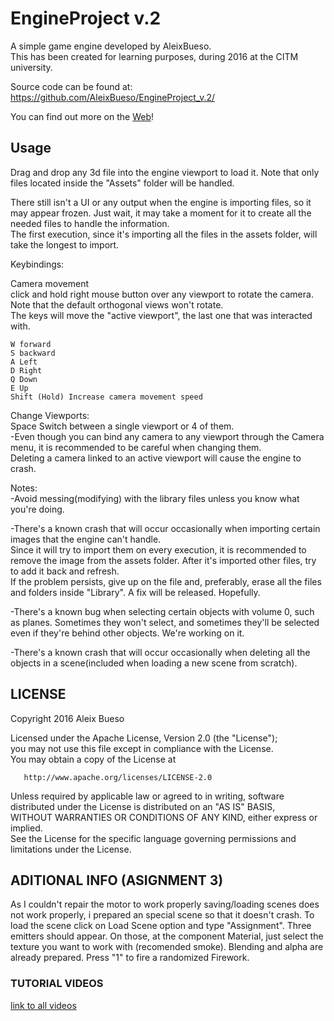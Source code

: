 
# EngineProject v.2

A simple game engine developed by AleixBueso.     
This has been created for learning purposes, during 2016 at the CITM university.   

Source code can be found at:        
https://github.com/AleixBueso/EngineProject_v.2/

You can find out more on the [Web](https://aleixbueso.github.io/EngineProject_v.2/)!

## Usage

Drag and drop any 3d file into the engine viewport to load it. Note that only files located inside the "Assets" folder will be handled.


There still isn't a UI or any output when the engine is importing files, so it may appear frozen. Just wait, it may take a moment
for it to create all the needed files to handle the information.  
The first execution, since it's importing all the files in the assets folder, will take the longest to import.  



Keybindings:  

Camera movement  
	click and hold right mouse button over any viewport to rotate the camera.  
	Note that the default orthogonal views won't rotate.  
	The keys will move the "active viewport", the last one that was interacted with.  

	W forward  
	S backward  
	A Left  
	D Right  
	Q Down  
	E Up  
	Shift (Hold) Increase camera movement speed  
	
Change Viewports:  
	Space Switch between a single viewport or 4 of them.  
	-Even though you can bind any camera to any viewport through the Camera menu, it is recommended to be careful when changing them.  
		Deleting a camera linked to an active viewport will cause the engine to crash.  



Notes:  
-Avoid messing(modifying) with the library files unless you know what you're doing.  

-There's a known crash that will occur occasionally when importing certain images that the engine can't handle.  
Since it will try to import them on every execution, it is recommended to remove the image from the assets folder. After it's
imported other files, try to add it back and refresh.  
	If the problem persists, give up on the file and, preferably, erase all the files and folders inside "Library". A fix will be released. Hopefully.  
 
-There's a known bug when selecting certain objects with volume 0, such as planes. Sometimes they won't select, and sometimes they'll be selected even if they're behind other objects. We're working on it.  

-There's a known crash that will occur occasionally when deleting all the objects in a scene(included when loading a new scene from scratch).

## LICENSE

 Copyright 2016 Aleix Bueso

   Licensed under the Apache License, Version 2.0 (the "License");    
   you may not use this file except in compliance with the License.    
   You may obtain a copy of the License at    

       http://www.apache.org/licenses/LICENSE-2.0

   Unless required by applicable law or agreed to in writing, software     
   distributed under the License is distributed on an "AS IS" BASIS,    
   WITHOUT WARRANTIES OR CONDITIONS OF ANY KIND, either express or implied.    
   See the License for the specific language governing permissions and    
   limitations under the License.

## ADITIONAL INFO (ASIGNMENT 3)

As I couldn't repair the motor to work properly saving/loading scenes does not work properly, i prepared an special scene so that it doesn't crash. 
To load the scene click on Load Scene option and type "Assignment". 
Three emitters should appear. On those, at the component Material, just select the texture you want to work with (recomended smoke). 
Blending and alpha are already prepared. 
Press "1" to fire a randomized Firework.

### TUTORIAL VIDEOS

[link to all videos](https://drive.google.com/open?id=0B9SRT_gp33sHUmU5M3FlbmI3NFk)
